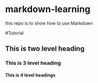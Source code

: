 # markdown-learning
this repo is to show how to use Markdown


#Tutorial
## This is two level heading
### This is 3 level heading 
#### This is 4 level headings
